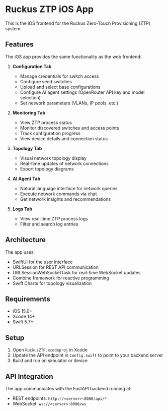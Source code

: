 # Ruckus ZTP iOS App

This is the iOS frontend for the Ruckus Zero-Touch Provisioning (ZTP) system.

## Features

The iOS app provides the same functionality as the web frontend:

1. **Configuration Tab**
   - Manage credentials for switch access
   - Configure seed switches
   - Upload and select base configurations
   - Configure AI agent settings (OpenRouter API key and model selection)
   - Set network parameters (VLANs, IP pools, etc.)

2. **Monitoring Tab**
   - View ZTP process status
   - Monitor discovered switches and access points
   - Track configuration progress
   - View device details and connection status

3. **Topology Tab**
   - Visual network topology display
   - Real-time updates of network connections
   - Export topology diagrams

4. **AI Agent Tab**
   - Natural language interface for network queries
   - Execute network commands via chat
   - Get network insights and recommendations

5. **Logs Tab**
   - View real-time ZTP process logs
   - Filter and search log entries

## Architecture

The app uses:
- SwiftUI for the user interface
- URLSession for REST API communication
- URLSessionWebSocketTask for real-time WebSocket updates
- Combine framework for reactive programming
- Swift Charts for topology visualization

## Requirements

- iOS 15.0+
- Xcode 14+
- Swift 5.7+

## Setup

1. Open `RuckusZTP.xcodeproj` in Xcode
2. Update the API endpoint in `Config.swift` to point to your backend server
3. Build and run on simulator or device

## API Integration

The app communicates with the FastAPI backend running at:
- REST endpoints: `http://<server>:8080/api/*`
- WebSocket: `ws://<server>:8080/ws`